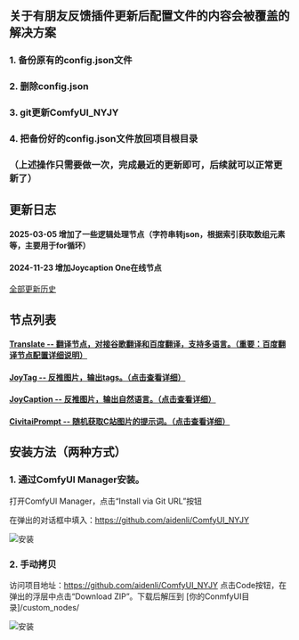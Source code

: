 ## 关于有朋友反馈插件更新后配置文件的内容会被覆盖的解决方案
### 1. 备份原有的config.json文件
### 2. 删除config.json
### 3. git更新ComfyUI_NYJY
### 4. 把备份好的config.json文件放回项目根目录
### （上述操作只需要做一次，完成最近的更新即可，后续就可以正常更新了）



## 更新日志
#### 2025-03-05 增加了一些逻辑处理节点（字符串转json，根据索引获取数组元素等，主要用于for循环）
#### 2024-11-23 增加Joycaption One在线节点

[全部更新历史](docs/update_log.md)

## 节点列表
#### [Translate -- 翻译节点，对接谷歌翻译和百度翻译，支持多语言。（重要：百度翻译节点配置详细说明）](docs/translate.md)

#### [JoyTag -- 反推图片，输出tags。（点击查看详细）](docs/joytag.md)

#### [JoyCaption -- 反推图片，输出自然语言。（点击查看详细）](docs/joycaption.md)

#### [CivitaiPrompt -- 随机获取C站图片的提示词。（点击查看详细）](docs/civitaiprompt.md)

## 安装方法（两种方式）
### 1. 通过ComfyUI Manager安装。

打开ComfyUI Manager，点击“Install via Git URL”按钮

在弹出的对话框中填入：https://github.com/aidenli/ComfyUI_NYJY

![安装](docs/images/install.jpg)

### 2. 手动拷贝
访问项目地址：https://github.com/aidenli/ComfyUI_NYJY
点击Code按钮，在弹出的浮层中点击“Download ZIP”。下载后解压到 [你的ConmfyUI目录]/custom_nodes/

![安装](docs/images/install-2.jpg)
